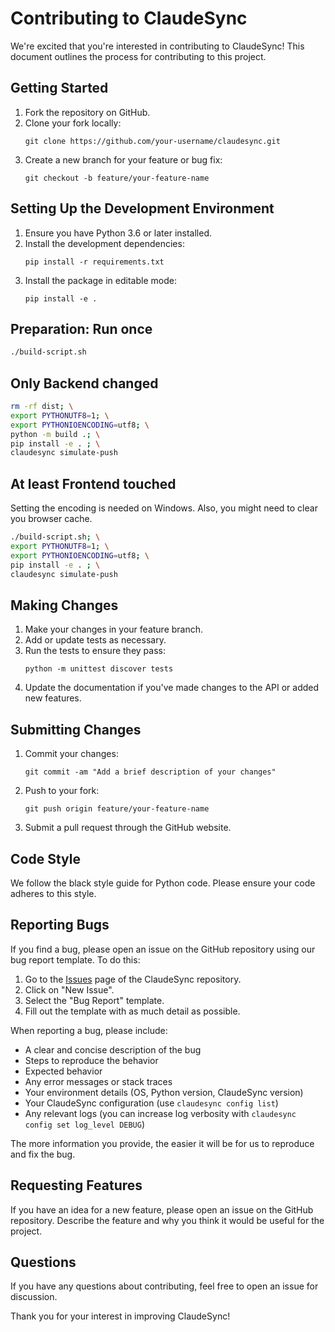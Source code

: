 # Contributing to ClaudeSync

We're excited that you're interested in contributing to ClaudeSync! This document outlines the process for contributing to this project.

## Getting Started

1. Fork the repository on GitHub.
2. Clone your fork locally:
   ```
   git clone https://github.com/your-username/claudesync.git
   ```
3. Create a new branch for your feature or bug fix:
   ```
   git checkout -b feature/your-feature-name
   ```

## Setting Up the Development Environment

1. Ensure you have Python 3.6 or later installed.
2. Install the development dependencies:
   ```
   pip install -r requirements.txt
   ```
3. Install the package in editable mode:
   ```
   pip install -e .
   ```

## Preparation: Run once

```bash
./build-script.sh
```

## Only Backend changed

```bash
rm -rf dist; \
export PYTHONUTF8=1; \
export PYTHONIOENCODING=utf8; \
python -m build .; \
pip install -e . ; \
claudesync simulate-push
```


## At least Frontend touched

Setting the encoding is needed on Windows. Also, you might need to clear you browser cache.

```bash
./build-script.sh; \
export PYTHONUTF8=1; \
export PYTHONIOENCODING=utf8; \
pip install -e . ; \
claudesync simulate-push
```

## Making Changes

1. Make your changes in your feature branch.
2. Add or update tests as necessary.
3. Run the tests to ensure they pass:
   ```
   python -m unittest discover tests
   ```
4. Update the documentation if you've made changes to the API or added new features.

## Submitting Changes

1. Commit your changes:
   ```
   git commit -am "Add a brief description of your changes"
   ```
2. Push to your fork:
   ```
   git push origin feature/your-feature-name
   ```
3. Submit a pull request through the GitHub website.

## Code Style

We follow the black style guide for Python code. Please ensure your code adheres to this style.

## Reporting Bugs

If you find a bug, please open an issue on the GitHub repository using our bug report template. To do this:

1. Go to the [Issues](https://github.com/jahwag/claudesync/issues) page of the ClaudeSync repository.
2. Click on "New Issue".
3. Select the "Bug Report" template.
4. Fill out the template with as much detail as possible.

When reporting a bug, please include:

- A clear and concise description of the bug
- Steps to reproduce the behavior
- Expected behavior
- Any error messages or stack traces
- Your environment details (OS, Python version, ClaudeSync version)
- Your ClaudeSync configuration (use `claudesync config list`)
- Any relevant logs (you can increase log verbosity with `claudesync config set log_level DEBUG`)

The more information you provide, the easier it will be for us to reproduce and fix the bug.

## Requesting Features

If you have an idea for a new feature, please open an issue on the GitHub repository. Describe the feature and why you think it would be useful for the project.

## Questions

If you have any questions about contributing, feel free to open an issue for discussion.

Thank you for your interest in improving ClaudeSync!